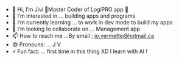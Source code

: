 - 👋 Hi, I’m Jivi
  🦾Master Coder of LogiPRO app 🦾
- 👀 I’m interested in ... building apps and programs
- 🌱 I’m currently learning ... to work in dev mode to build my apps
- 💞️ I’m looking to collaborate on ... Management app
- 📫 How to reach me ...By email ; jo.vermette@hotmail.ca
- 😄 Pronouns: ... J V 
- ⚡ Fun fact: ... first time in this thing XD I learn with AI !

<!---
JiviGHUB/JiviGHUB is a ✨ special ✨ repository because its `README.md` (this file) appears on your GitHub profile.
You can click the Preview link to take a look at your changes.
--->
